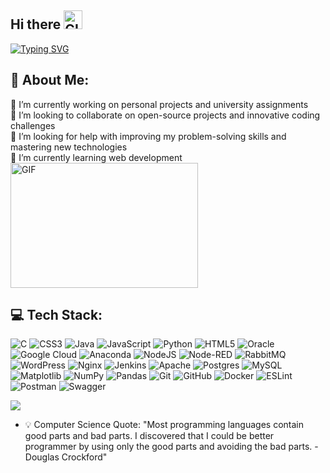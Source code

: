 ## Hi there <img src="https://github.com/user-attachments/assets/844aaad5-66b1-465a-a000-b15613d8ea9c" width="30" height="30" alt="GIF">  

[![Typing SVG](https://readme-typing-svg.demolab.com/?lines=I’m+spyrostratis;Computer+science+student)](https://git.io/typing-svg)  
## 💫 About Me:
🔭 I’m currently working on personal projects and university assignments<br>
🔗 I’m looking to collaborate on open-source projects and innovative coding challenges<br>
🤝 I’m looking for help with improving my problem-solving skills and mastering new technologies<br>
🌱 I’m currently learning web development<br>
<img src="https://github.com/user-attachments/assets/a5e5d5ff-444c-4ff7-96de-d2aeb1132619" width="300" height="200" alt="GIF">


## 💻 Tech Stack:
![C](https://img.shields.io/badge/c-%2300599C.svg?style=plastic&logo=c&logoColor=white) 
![CSS3](https://img.shields.io/badge/css3-%231572B6.svg?style=plastic&logo=css3&logoColor=white) 
![Java](https://img.shields.io/badge/java-%23ED8B00.svg?style=plastic&logo=openjdk&logoColor=white) 
![JavaScript](https://img.shields.io/badge/javascript-%23323330.svg?style=plastic&logo=javascript&logoColor=%23F7DF1E) 
![Python](https://img.shields.io/badge/python-3670A0?style=plastic&logo=python&logoColor=ffdd54) 
![HTML5](https://img.shields.io/badge/html5-%23E34F26.svg?style=plastic&logo=html5&logoColor=white) 
![Oracle](https://img.shields.io/badge/Oracle-F80000?style=plastic&logo=oracle&logoColor=white) 
![Google Cloud](https://img.shields.io/badge/GoogleCloud-%234285F4.svg?style=plastic&logo=google-cloud&logoColor=white) 
![Anaconda](https://img.shields.io/badge/Anaconda-%2344A833.svg?style=plastic&logo=anaconda&logoColor=white) 
![NodeJS](https://img.shields.io/badge/node.js-6DA55F?style=plastic&logo=node.js&logoColor=white) 
![Node-RED](https://img.shields.io/badge/Node--RED-%238F0000.svg?style=plastic&logo=node-red&logoColor=white) 
![RabbitMQ](https://img.shields.io/badge/rabbitmq-FF6600?style=plastic&logo=rabbitmq&logoColor=white) 
![WordPress](https://img.shields.io/badge/WordPress-%23117AC9.svg?style=plastic&logo=WordPress&logoColor=white) 
![Nginx](https://img.shields.io/badge/nginx-%23009639.svg?style=plastic&logo=nginx&logoColor=white) 
![Jenkins](https://img.shields.io/badge/jenkins-%232C5263.svg?style=plastic&logo=jenkins&logoColor=white) 
![Apache](https://img.shields.io/badge/apache-%23D42029.svg?style=plastic&logo=apache&logoColor=white) 
![Postgres](https://img.shields.io/badge/postgres-%23316192.svg?style=plastic&logo=postgresql&logoColor=white) 
![MySQL](https://img.shields.io/badge/mysql-4479A1.svg?style=plastic&logo=mysql&logoColor=white) 
![Matplotlib](https://img.shields.io/badge/Matplotlib-%23ffffff.svg?style=plastic&logo=Matplotlib&logoColor=black) 
![NumPy](https://img.shields.io/badge/numpy-%23013243.svg?style=plastic&logo=numpy&logoColor=white) 
![Pandas](https://img.shields.io/badge/pandas-%23150458.svg?style=plastic&logo=pandas&logoColor=white) 
![Git](https://img.shields.io/badge/git-%23F05033.svg?style=plastic&logo=git&logoColor=white) 
![GitHub](https://img.shields.io/badge/github-%23121011.svg?style=plastic&logo=github&logoColor=white) 
![Docker](https://img.shields.io/badge/docker-%230db7ed.svg?style=plastic&logo=docker&logoColor=white) 
![ESLint](https://img.shields.io/badge/ESLint-4B3263?style=plastic&logo=eslint&logoColor=white) 
![Postman](https://img.shields.io/badge/Postman-FF6C37?style=plastic&logo=postman&logoColor=white) 
![Swagger](https://img.shields.io/badge/-Swagger-%23Clojure?style=plastic&logo=swagger&logoColor=white)
<!---
spyrostratis/spyrostratis is a ✨ special ✨ repository because its `README.md` (this file) appears on your GitHub profile.
You can click the Preview link to take a look at your changes.
--->  
![](https://github-profile-trophy.vercel.app/?username=spyrostratis&theme=radical&no-frame=false&no-bg=true&margin-w=4&title=Commits,Repositories)

<!-- - 📫 How to reach me ...  --->

 - 💡  Computer Science Quote: "Most programming languages contain good parts and bad parts. I discovered that I could be better programmer by using only the good parts and avoiding the bad parts. - Douglas Crockford"
